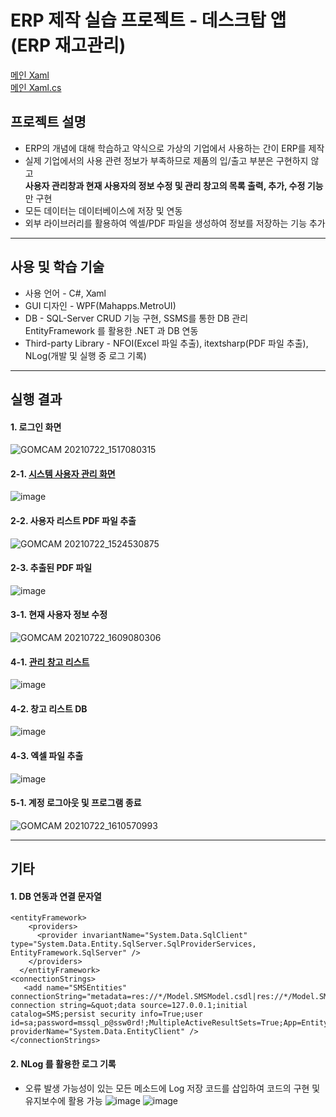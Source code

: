 # ERP 제작 실습 프로젝트 - 데스크탑 앱(ERP 재고관리) 
[메인 Xaml](https://github.com/BlancBunny/BlancBunnyPortPolio/blob/main/WPF%20-%20ERP_Exercise/ERP_Exercise/ERP_Exercise/MainWindow.xaml)    
[메인 Xaml.cs](https://github.com/BlancBunny/BlancBunnyPortPolio/blob/main/WPF%20-%20ERP_Exercise/ERP_Exercise/ERP_Exercise/MainWindow.xaml.cs)    
## 프로젝트 설명 

+ ERP의 개념에 대해 학습하고 약식으로 가상의 기업에서 사용하는 간이 ERP를 제작   
+ 실제 기업에서의 사용 관련 정보가 부족하므로 제품의 입/출고 부분은 구현하지 않고   
<b>사용자 관리창과 현재 사용자의 정보 수정 및 관리 창고의 목록 출력, 추가, 수정 기능</b>만 구현   
+ 모든 데이터는 데이터베이스에 저장 및 연동 
+ 외부 라이브러리를 활용하여 엑셀/PDF 파일을 생성하여 정보를 저장하는 기능 추가 

--------------------------

## 사용 및 학습 기술
+ 사용 언어 - C#, Xaml 
+ GUI 디자인 - WPF(Mahapps.MetroUI)
+ DB - SQL-Server CRUD 기능 구현, SSMS를 통한 DB 관리   
EntityFramework 를 활용한 .NET 과 DB 연동 
+ Third-party Library - NFOI(Excel 파일 추출), itextsharp(PDF 파일 추출), NLog(개발 및 실행 중 로그 기록) 

--------------------------

## 실행 결과

#### 1. 로그인 화면
![GOMCAM 20210722_1517080315](https://user-images.githubusercontent.com/77951828/126596999-35344105-7a74-487f-b8c4-3d1551178e24.gif)

#### 2-1. [시스템 사용자 관리 화면](https://github.com/BlancBunny/BlancBunnyPortPolio/tree/main/WPF%20-%20ERP_Exercise/ERP_Exercise/ERP_Exercise/View/User)
![image](https://user-images.githubusercontent.com/77951828/126597300-12b7ca5c-77b3-4afd-9fd1-f4dcfb2c3e3e.png)

#### 2-2. 사용자 리스트 PDF 파일 추출   
![GOMCAM 20210722_1524530875](https://user-images.githubusercontent.com/77951828/126597659-bc283a39-5e82-431a-8aa6-382aaa792ffe.gif)

#### 2-3. 추출된 PDF 파일
![image](https://user-images.githubusercontent.com/77951828/126597778-1c2d0f06-a0fb-4691-a440-80c054e5cb81.png)

#### 3-1. 현재 사용자 정보 수정
![GOMCAM 20210722_1609080306](https://user-images.githubusercontent.com/77951828/126601728-f9b01467-7efe-49c7-9777-c10d6846d38a.gif)

#### 4-1. [관리 창고 리스트](https://github.com/BlancBunny/BlancBunnyPortPolio/tree/main/WPF%20-%20ERP_Exercise/ERP_Exercise/ERP_Exercise/View/Store)
![image](https://user-images.githubusercontent.com/77951828/126600827-7ad4c53c-3dcd-4565-85f6-be8988d3a2dc.png)

#### 4-2. 창고 리스트 DB 
![image](https://user-images.githubusercontent.com/77951828/126600896-2b58486d-2db0-4767-8777-82631ef21ff0.png)

#### 4-3. 엑셀 파일 추출 
![image](https://user-images.githubusercontent.com/77951828/126601182-71f1df50-6a29-4da3-b0b8-34f87045cdd6.png)

#### 5-1. 계정 로그아웃 및 프로그램 종료
![GOMCAM 20210722_1610570993](https://user-images.githubusercontent.com/77951828/126601940-65285be5-359f-4a45-b46d-af0f69d63ed6.gif)


--------------------------

## 기타

#### 1. DB 연동과 연결 문자열
```xaml
<entityFramework>
    <providers>
      <provider invariantName="System.Data.SqlClient" type="System.Data.Entity.SqlServer.SqlProviderServices, EntityFramework.SqlServer" />
    </providers>
  </entityFramework>
<connectionStrings>
   <add name="SMSEntities" connectionString="metadata=res://*/Model.SMSModel.csdl|res://*/Model.SMSModel.ssdl|res://*/Model.SMSModel.msl;provider=System.Data.SqlClient;provider   connection string=&quot;data source=127.0.0.1;initial catalog=SMS;persist security info=True;user id=sa;password=mssql_p@ssw0rd!;MultipleActiveResultSets=True;App=EntityFramework&quot;" providerName="System.Data.EntityClient" />
</connectionStrings>
```

#### 2. NLog 를 활용한 로그 기록 
+ 오류 발생 가능성이 있는 모든 메소드에 Log 저장 코드를 삽입하여 코드의 구현 및 유지보수에 활용 가능
![image](https://user-images.githubusercontent.com/77951828/126603329-7fd2c894-a031-48ca-b5c5-34f35a293b10.png)
![image](https://user-images.githubusercontent.com/77951828/126603033-c0d66df6-666c-41fb-9ebf-f668a20030e1.png)
